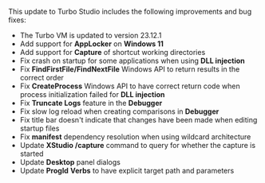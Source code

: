 This update to Turbo Studio includes the following improvements and bug fixes:

- The Turbo VM is updated to version 23.12.1
- Add support for **AppLocker** on **Windows 11**
- Add support for **Capture** of shortcut working directories
- Fix crash on startup for some applications when using **DLL injection**
- Fix **FindFirstFile/FindNextFile** Windows API to return results in the correct order
- Fix **CreateProcess** Windows API to have correct return code when process initialization failed for **DLL injection**
- Fix **Truncate Logs** feature in the **Debugger**
- Fix slow log reload when creating comparisons in **Debugger**
- Fix title bar doesn't indicate that changes have been made when editing startup files
- Fix **manifest** dependency resolution when using wildcard architecture
- Update **XStudio /capture** command to query for whether the capture is started
- Update **Desktop** panel dialogs
- Update **ProgId** **Verbs** to have explicit target path and parameters



